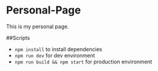 # Personal-Page

This is my personal page.

##Scripts

- `npm install` to install dependencies
- `npm run dev` for dev environment
- `npm run build && npm start` for production environment
